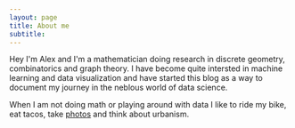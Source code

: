 ```yaml
---
layout: page
title: About me
subtitle: 
---
```


Hey I'm Alex and I'm a mathematician doing research in discrete geometry, combinatorics and graph theory. I have become quite intersted in machine learning and data visualization and have started this blog as a way to document my journey in the neblous world of data science.

When I am not doing math or playing around with data I like to ride my bike, eat tacos, take [photos](http://alexpapiu.tumblr.com) and think about urbanism.

